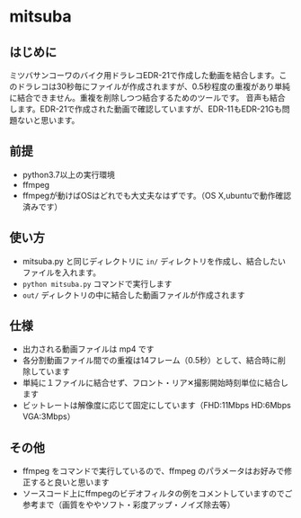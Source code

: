# mitsuba
## はじめに
ミツバサンコーワのバイク用ドラレコEDR-21で作成した動画を結合します。このドラレコは30秒毎にファイルが作成されますが、0.5秒程度の重複があり単純に結合できません。重複を削除しつつ結合するためのツールです。
音声も結合します。EDR-21で作成された動画で確認していますが、EDR-11もEDR-21Gも問題ないと思います。

## 前提
- python3.7以上の実行環境
- ffmpeg
- ffmpegが動けばOSはどれでも大丈夫なはずです。（OS X,ubuntuで動作確認済みです）

## 使い方
- mitsuba.py と同じディレクトリに ```in/``` ディレクトリを作成し、結合したいファイルを入れます。
- ```python mitsuba.py``` コマンドで実行します
- ```out/``` ディレクトリの中に結合した動画ファイルが作成されます

## 仕様
- 出力される動画ファイルは mp4 です
- 各分割動画ファイル間での重複は14フレーム（0.5秒）として、結合時に削除しています
- 単純に１ファイルに結合せず、フロント・リア✕撮影開始時刻単位に結合します
- ビットレートは解像度に応じて固定にしています（FHD:11Mbps HD:6Mbps VGA:3Mbps）

## その他
- ffmpeg をコマンドで実行しているので、ffmpeg のパラメータはお好みで修正すると良いと思います
- ソースコード上にffmpegのビデオフィルタの例をコメントしていますのでご参考まで（画質をややソフト・彩度アップ・ノイズ除去等）